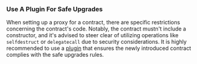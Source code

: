 ### Use A Plugin For Safe Upgrades

When setting up a proxy for a contract, there are specific restrictions concerning the contract's code. Notably, the contract mustn't include a constructor, and it's advised to steer clear of utilizing operations like `selfdestruct` or `delegatecall` due to security considerations. It is highly recommended to use a [plugin](https://docs.openzeppelin.com/upgrades-plugins/1.x/) that ensures the newly introduced contract complies with the safe upgrades rules.